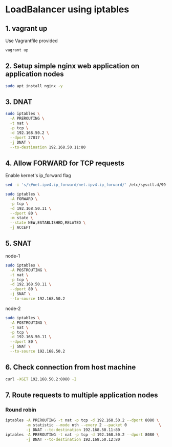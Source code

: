 # LoadBalancer using iptables

## 1. vagrant up

Use Vagrantfile provided

```sh
vagrant up
```

## 2. Setup simple nginx web application on application nodes

```sh
sudo apt install nginx -y
```

## 3. DNAT

```sh
sudo iptables \
  -A PREROUTING \
  -t nat \
  -p tcp \
  -d 192.168.50.2 \
  --dport 27017 \
  -j DNAT \
  --to-destination 192.168.50.11:80
```

## 4. Allow FORWARD for TCP requests
Enable kernet's ip_forward flag
```sh
sed -i 's/\#net.ipv4.ip_forward/net.ipv4.ip_forward/' /etc/sysctl.d/99-sysctl.conf
```

```sh
sudo iptables \
  -A FORWARD \
  -p tcp \
  -d 192.168.50.11 \
  --dport 80 \
  -m state \
  --state NEW,ESTABLISHED,RELATED \
  -j ACCEPT
```

## 5. SNAT

node-1

```sh
sudo iptables \
  -A POSTROUTING \
  -t nat \
  -p tcp \
  -d 192.168.50.11 \
  --dport 80 \
  -j SNAT \
  --to-source 192.168.50.2
```

node-2

```sh
sudo iptables \
  -A POSTROUTING \
  -t nat \
  -p tcp \
  -d 192.168.50.11 \
  --dport 80 \
  -j SNAT \
  --to-source 192.168.50.2
```

## 6. Check connection from host machine

```sh
curl -XGET 192.168.50.2:8080 -I
```

## 7. Route requests to multiple application nodes

### Round robin

```sh
iptables -A PREROUTING -t nat -p tcp -d 192.168.50.2 --dport 8080 \
         -m statistic --mode nth --every 2 --packet 0              \
         -j DNAT --to-destination 192.168.50.11:80
iptables -A PREROUTING -t nat -p tcp -d 192.168.50.2 --dport 8080 \
         -j DNAT --to-destination 192.168.50.12:80
```


